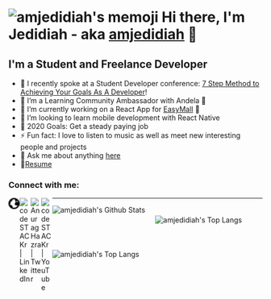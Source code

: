# <img src="https://lh3.googleusercontent.com/4iebeAVwfOmksPvAbxFQXaPcqQwMSWE3rBxigUTOozBt1_NqGVafOvfBR5f-ufkOfnHrICBcPntkyOTIvnGZ6UWAbqLW8dx4OnDloAqWeP-G4AUQm4_36a2tX7MEUAo2zxtBZci_2t18sb1iVkFackwBRP5WdiL6aMP6fSs_rmYxg99YYcI_dyx6qJBSWAmhY4vgx-1Qn2fQe-7EBhqlC9AtkbZ_PlqYuZolWlCvMHcfbPYhB2sgNEoLocIEHaGOYsbTuIe8FeLqvyM9JSsbrkuQ_cj-1KBPOEoiVi8F6CodnyY-BKcN_dr68xKFnxcBSqb0sTw8PGvCkalurGdj6rmvNHfoL2T1sowyZuHr25kBLvhr8410c3dei5bEZ2nTEKfaI9Mp2Jc377s6FBxpbJNipWEil84bwPXcZnXx6mayI0OAKt9-UfqwYxRPiXSCNTHSFmf1Z8gLAC43Le4uJprrDt-19mn9kl0BVQR245O7lnaY8U9ciH5CMec7pZ8Nhx5DMbAOapEZZ2LAPGBcAGMS7w4IfP1_e5hU1iiAHrD0DKzS2vYMBE2X4hhQdrTBhegs3Hij-CFKntqb1VM6u6sSePuQSjY-XxNtKYWyxJ2W6ljKhyEXmoq2vWZ4jA0YDsRi2B2Wjb_Lf4gORH9m4Jf3u1v5McY2PdX_flfsT7JhrqJcmX4XPNK5-Il9Fw=w379-h453-no?authuser=0" width="150" alt="amjedidiah's memoji" /> Hi there, I'm Jedidiah - aka [amjedidiah][website] 👋

## I'm a Student and Freelance Developer

- 🔭 I recently spoke at a Student Developer conference: [7 Step Method to Achieving Your Goals As A Developer][studentbuild]!
- 🌱 I’m a Learning Community
  Ambassador with Andela 🤣
- 🌱 I’m currently working on a React App for [EasyMall][easymall] 🤣
- 👯 I’m looking to learn mobile development with React Native
- 🥅 2020 Goals: Get a steady paying job
- ⚡ Fun fact: I love to listen to music as well as meet new interesting people and projects
- 💬 Ask me about anything [here][issues]
- 📝[Resume][resume]

### Connect with me:

[<img align="left" alt="github profile" width="22px" src="https://raw.githubusercontent.com/iconic/open-iconic/master/svg/globe.svg" />][website]
[<img align="left" alt="codeSTACKr | LinkedIn" width="22px" src="https://cdn.jsdelivr.net/npm/simple-icons@v3/icons/linkedin.svg" />][linkedin]
[<img align="left" alt="Anurag Hazra | Twitter" width="21px" src="https://raw.githubusercontent.com/anuraghazra/anuraghazra/master/assets/twitter.svg" />][twitter]
[<img align="left" alt="codeSTACKr | YouTube" width="22px" src="https://cdn.jsdelivr.net/npm/simple-icons@v3/icons/youtube.svg" />][youtube]

---

<img align="left" style="margin: 0 20px 20px 0" alt="amjedidiah's Github Stats" src="https://github-readme-stats.vercel.app/api?username=amjedidiah&count_private=true&theme=dracula&show_icons=true&icon_color=d5397a&layout=compact" />

<img align="left" style="margin: 20px 20px 31px 0" alt="amjedidiah's Top Langs" src="https://github-readme-stats.vercel.app/api/top-langs/?username=amjedidiah&count_private=true&theme=dracula&show_icons=true&icon_color=d5397a&layout=compact" />

<img align="left" style="margin: 20px 0 0 0" alt="amjedidiah's Top Langs" src="https://github-readme-stats.vercel.app/api/wakatime?username=amjedidiah" />

[website]: https://github.com/amjedidiah
[twitter]: https://twitter.com/am_jedidiah
[youtube]: https://www.youtube.com/channel/UCEX9Zb6gymuMQQflo5zFISg
[linkedin]: https://www.linkedin.com/in/am-jedidiah
[studentbuild]: https://youtu.be/nmv_et2QFBI
[easymall]: https://easymall.bss.design/
[issues]: https://github.com/amjedidiah/amjedidiah/issues
[resume]: https://drive.google.com/file/d/1NmCDhqQF_0j85sUbdlmQvTZ4vsBeWNML/view?usp=sharing
